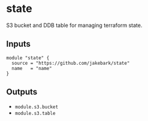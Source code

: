 # state
S3 bucket and DDB table for managing terraform state.

## Inputs

```hcl
module "state" {
  source = "https://github.com/jakebark/state"
  name   = "name"
}
```

## Outputs

- `module.s3.bucket`
- `module.s3.table` 

